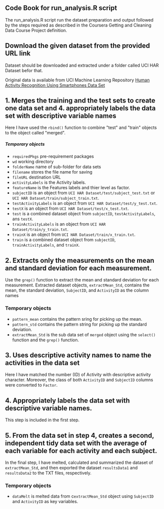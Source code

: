 ## Code Book for run_analysis.R script
The run_analysis.R script run the dataset preparation and output followed by the steps required as described in the Coursera Getting and Cleaning Data Course Project definition.


## Download the given dataset from the provided URL link
Dataset should be downloaded and extracted under a folder called UCI HAR Dataset befor that. 

Original data is available from UCI Machine Learning Repository
[Human Activity Recognition Using Smartphones Data Set](http://archive.ics.uci.edu/ml/datasets/Human+Activity+Recognition+Using+Smartphones)




## 1. Merges the training and the test sets to create one data set and 4. appropriately labels the data set with descriptive variable names
Here I have used the `rbind()` function to combine "test" and "train" objects to the object called "merged".

##### Temporary objects
- `requiredPkgs` pre-requirement packages
- `wd` working directory
- `folderName` name of sub-folder for data sets
- `filename` stores the file name for saving
- `fileURL` destination URL
- `activityLabels` is the Activity labels.
- `featureName` is the Features labels and thier level as factor. 
- `subjectID` is an object from `UCI HAR Dataset/test/subject_test.txt` or `UCI HAR Dataset/train/subject_train.txt`.
- `testActivityLabels` is an object from `UCI HAR Dataset/test/y_test.txt`.
- `testX` is an object from `UCI HAR Dataset/test/x_test.txt`.
- `test` is a combined dataset object from `subjectID`, `testActivityLabels`, ans `testX`.
- `trainActivityLabels` is an object from `UCI HAR Dataset/train/y_train.txt`.
- `trainX` is an object from `UCI HAR Dataset/train/x_train.txt`.
- `train` is a combined dataset object from `subjectID`, `trainActivityLabels`, and `trainX`.


## 2. Extracts only the measurements on the mean and standard deviation for each measurement.
Use the `grep()` function to extract the mean and standard deviation for each measurement.
Extracted dataset objects, `extractMean_Std`, contains the mean, the standard deviation, `SubjectID`, and `ActivityID` as the column names

### Temporary objects
- `pattern_mean` contains the pattern sring for picking up the mean.
- `pattern_std` contains the pattern string for picking up the standard deviation.
- `extractMean_Std` is the sub data set of `merged` object using the `select()` function and the `grep()` function.


## 3. Uses descriptive activity names to name the activities in the data set
Here I have matched the number (ID) of Activity with descriptive activity character. Moreover, the class of both `ActivityID` and `SubjectID` columns were converted to `Factor`.


## 4. Appropriately labels the data set with descriptive variable names. 
This step is included in the first step.

## 5. From the data set in step 4, creates a second, independent tidy data set with the average of each variable for each activity and each subject.
In the final step, I have melted, calculated and summarized the dataset of `extractMean_Std`, and then exported the dataset `resultsData1` and `resultsData2` to the TXT files, respectively.

### Temporary objects
- `dataMelt` is melted data from c`extractMean_Std` object using `SubjectID` and `ActivityID` as key variables.

